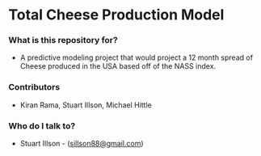 # Total Cheese Production Model #


### What is this repository for? ###

* A predictive modeling project that would project a 12 month spread of Cheese produced in the USA based off of the NASS index. 

### Contributors ###
* Kiran Rama, Stuart Illson, Michael Hittle

### Who do I talk to? ###

* Stuart Illson - (sillson88@gmail.com)
